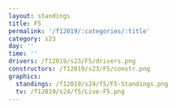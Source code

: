 ```yaml
---
layout: standings
title: F5
permalink: '/f12019/:categories/:title'
category: s23
day: ''
time: ''
drivers: /f12019/s23/F5/drivers.png
constructors: /f12019/s23/F5/constr.png
graphics:
  standings: /f12019/s24/f5/F5-Standings.png
  tv: /f12019/s24/f5/Live-F5.png
---
```


